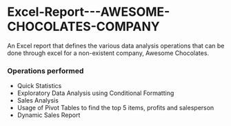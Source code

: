 # Excel-Report---AWESOME-CHOCOLATES-COMPANY
An Excel report that defines the various data analysis operations that can be done through excel for a non-existent company, Awesome Chocolates.

### Operations performed
- Quick Statistics
- Exploratory Data Analysis using Conditional Formatting
- Sales Analysis
- Usage of Pivot Tables to find the top 5 items, profits and salesperson
- Dynamic Sales Report
